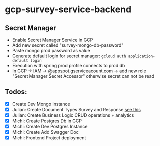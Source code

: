 # gcp-survey-service-backend

## Secret Manager
- Enable Secret Manager Service in GCP
- Add new secret called "survey-mongo-db-password"
- Paste mongo prod password as value
- Generate default login for secret manager: `gcloud auth application-default login`
- Execution with spring prod profile connects to prod db
- In GCP -> IAM -> <projectname>@appspot.gserviceacount.com -> add new role "Secret Manager Secret Accessor" otherwise secret can not be read

## Todos:
- [x] Create Dev Mongo Instance
- [x] Julian: Create Document Types Survey and Response [see this](./_doc)
- [x] Julian: Create Business Logic CRUD operations + analytics
- [x] Michi: Create Postgres Db in GCP
- [x] Michi: Create Dev Postgres Instance
- [x] Michi: Create Add Swagger Doc
- [x] Michi: Frontend Project deployment